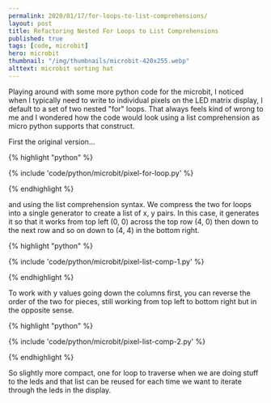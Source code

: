 ```yaml
---
permalink: 2020/01/17/for-loops-to-list-comprehensions/
layout: post
title: Refactoring Nested For Loops to List Comprehensions
published: true
tags: [code, microbit]
hero: microbit
thumbnail: "/img/thumbnails/microbit-420x255.webp"
alttext: microbit sorting hat
---
```


Playing around with some more python code for the microbit, I noticed when I typically need to write to individual pixels on the 
LED matrix display, I default to a set of two nested "for" loops. That always feels kind of wrong to me and I wondered how the code 
would look using a list comprehension as micro python supports that construct.

First the original version...

{% highlight "python" %}

{% include 'code/python/microbit/pixel-for-loop.py' %}

{% endhighlight %}

and using the list comprehension syntax. We compress the two for loops into a single generator to create a list of x, y pairs. In this case, 
it generates it so that it works from top left (0, 0) across the top row (4, 0) then down to the next row and so on down to (4, 4) in the 
bottom right.

{% highlight "python" %}

{% include 'code/python/microbit/pixel-list-comp-1.py' %}

{% endhighlight %}

To work with y values going down the columns first, you can reverse the order of the two for pieces, still working from top left to bottom right 
but in the opposite sense. 

{% highlight "python" %}

{% include 'code/python/microbit/pixel-list-comp-2.py' %}

{% endhighlight %}

So slightly more compact, one for loop to traverse when we are doing stuff to the leds and that list can be reused for each time we 
want to iterate through the leds in the display. 
